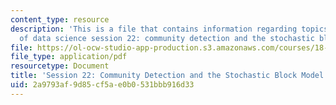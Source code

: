```yaml
---
content_type: resource
description: 'This is a file that contains information regarding topics in mathematics
  of data science session 22: community detection and the stochastic block model.'
file: https://ol-ocw-studio-app-production.s3.amazonaws.com/courses/18-s096-topics-in-mathematics-of-data-science-fall-2015/2a9793af9d85cf5ae0b0531bbb916d33_MIT18_S096F15_Ses22.pdf
file_type: application/pdf
resourcetype: Document
title: 'Session 22: Community Detection and the Stochastic Block Model'
uid: 2a9793af-9d85-cf5a-e0b0-531bbb916d33
---
```

